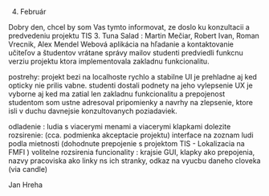 4. Február

Dobry den,
chcel by som Vas tymto informovat, ze doslo ku konzultacii a predvedeniu projektu TIS
3. Tuna Salad : Martin Mečiar, Robert Ivan, Roman Vrecnik, Alex Mendel
Webová aplikácia na hľadanie a kontaktovanie učiteľov a študentov vrátane správy mailov
studenti predviedli funkcnu verziu projektu ktora implementovala zakladnu funkcionalitu.

postrehy:
projekt bezi na localhoste rychlo a stabilne
UI je prehladne aj ked opticky nie prilis vabne. studenti dostali podnety na jeho vylepsenie
UX je vyborne aj ked ma zatial len zakladnu funkcionalitu a prepojenost
studentom som ustne adresoval pripomienky a navrhy na zlepsenie, ktore isli v duchu davnejsie konzultovanych poziadaviek.

odladenie : ludia s viacerymi menami a viacerymi klapkami
dolezite rozsirenie: (cca. podmienka akceptacie projektu) interface na zoznam ludi podla mietnosti 
(dohodnute prepojenie s projektom TIS - Lokalizacia na FMFI )
volitelne rozsirenia funcionality : krajsie GUI, klapky ako prepojenia,
nazvy pracoviska ako linky ns ich stranky, odkaz na vyucbu daneho cloveka (via candle)

Jan Hreha 
